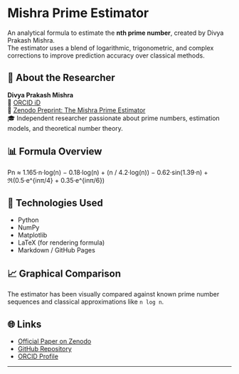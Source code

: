 # Mishra Prime Estimator

An analytical formula to estimate the **nth prime number**, created by Divya Prakash Mishra.  
The estimator uses a blend of logarithmic, trigonometric, and complex corrections to improve prediction accuracy over classical methods.

## 📘 About the Researcher

**Divya Prakash Mishra**  
🔗 [ORCID iD](https://orcid.org/0009-0004-4710-9342)  
📄 [Zenodo Preprint: The Mishra Prime Estimator](https://zenodo.org/records/15673984)  
🎓 Independent researcher passionate about prime numbers, estimation models, and theoretical number theory.

## 📊 Formula Overview

Pn ≈ 1.165·n·log(n) − 0.18·log(n) + (n / 4.2·log(n)) − 0.62·sin(1.39·n) + ℜ(0.5·e^{inπ/4} + 0.35·e^{inπ/6})



## 🧪 Technologies Used

- Python
- NumPy
- Matplotlib
- LaTeX (for rendering formula)
- Markdown / GitHub Pages

## 📈 Graphical Comparison

The estimator has been visually compared against known prime number sequences and classical approximations like `n log n`.

## 🌐 Links

- [Official Paper on Zenodo](https://zenodo.org/records/15673984)
- [GitHub Repository](https://github.com/vishal2008678/Mishra-Prime-Estimator)
- [ORCID Profile](https://orcid.org/0009-0004-4710-9342)

---

